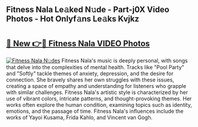 ## Fitness Nala Le𝚊ked N𝚞de - Part-j0X Video Photos - Hot Onlyf𝚊ns Le𝚊ks Kvjkz

# <h2><a href="http://ab54934.deff.icu/?id=Fitness+Nala">🔗 New 👉🔴 Fitness Nala VIDEO Photos</a></h2>

[![Fitness Nala N𝚞des](https://i.imgur.com/rIISA9y.gif)](http://ab54934.deff.icu/?id=Fitness+Nala)
Fitness Nala's music is deeply personal, with songs that delve into the complexities of mental health. Tracks like "Pool Party" and "Softly" tackle themes of anxiety, depression, and the desire for connection. She bravely shares her own struggles with these issues, creating a space of empathy and understanding for listeners who grapple with similar challenges. Fitness Nala's artistic style is characterized by her use of vibrant colors, intricate patterns, and thought-provoking themes. Her works often explore the human condition, examining topics such as identity, emotions, and the passage of time. Fitness Nala's influences include the works of Yayoi Kusama, Frida Kahlo, and Vincent van Gogh.
